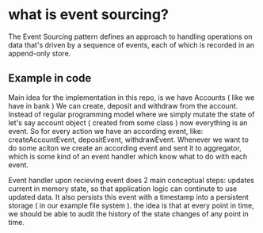 # what is event sourcing?
The Event Sourcing pattern defines an approach to handling operations on data that's driven by a sequence of events, each of which is recorded in an append-only store.

## Example in code
Main idea for the implementation in this repo, is we have Accounts ( like we have in bank )
We can create, deposit and withdraw from the account. Instead of regular programming model where we  simply mutate the state of let's say
account object ( created from some class ) now everything is an event. So for every action we have an according event, like: createAccountEvent, depositEvent, withdrawEvent.
Whenever we want to do some aciton we create an according event and sent it to aggregator, which is some kind of an event handler which know what to do with each event.

Event handler upon recieving event does 2 main conceptual steps: updates current in memory state, so that application logic can continute to use updated data. It also
persists this event with a timestamp into a persistent storage ( in our example file system ). the idea is that at every point in time, we should be able to audit the history
of the state changes of any point in time.
